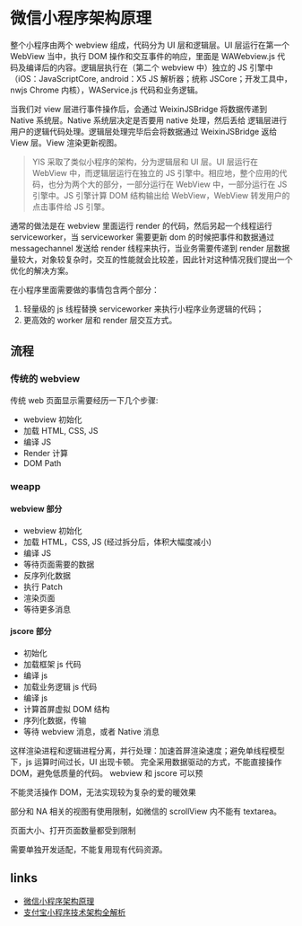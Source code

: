 # 微信小程序架构原理

整个小程序由两个 webview 组成，代码分为 UI 层和逻辑层。UI 层运行在第一个 WebView 当中，执行 DOM 操作和交互事件的响应，里面是 WAWebview.js 代码及编译后的内容。逻辑层执行在（第二个 webview 中）独立的 JS 引擎中（iOS：JavaScriptCore, android：X5 JS 解析器；统称 JSCore；开发工具中，nwjs Chrome 内核），WAService.js 代码和业务逻辑。

当我们对 view 层进行事件操作后，会通过 WeixinJSBridge 将数据传递到 Native 系统层。Native 系统层决定是否要用 native 处理，然后丢给 逻辑层进行用户的逻辑代码处理。逻辑层处理完毕后会将数据通过 WeixinJSBridge 返给 View 层。View 渲染更新视图。

> YIS 采取了类似小程序的架构，分为逻辑层和 UI 层。UI 层运行在 WebView 中，而逻辑层运行在独立的 JS 引擎中。相应地，整个应用的代码，也分为两个大的部分，一部分运行在 WebView 中，一部分运行在 JS 引擎中。JS 引擎计算 DOM 结构输出给 WebView，WebView 转发用户的点击事件给 JS 引擎。

通常的做法是在 webview 里面运行 render 的代码，然后另起一个线程运行 serviceworker，当 serviceworker 需要更新 dom 的时候把事件和数据通过 messagechannel 发送给 render 线程来执行，当业务需要传递到 render 层数据量较大，对象较复杂时，交互的性能就会比较差，因此针对这种情况我们提出一个优化的解决方案。

在小程序里面需要做的事情包含两个部分：

1. 轻量级的 js 线程替换 serviceworker 来执行小程序业务逻辑的代码；
2. 更高效的 worker 层和 render 层交互方式。

## 流程

### 传统的 webview

传统 web 页面显示需要经历一下几个步骤:

- webview 初始化
- 加载 HTML, CSS, JS
- 编译 JS
- Render 计算
- DOM Path

### weapp

#### webview 部分

- webview 初始化
- 加载 HTML，CSS, JS (经过拆分后，体积大幅度减小)
- 编译 JS
- 等待页面需要的数据
- 反序列化数据
- 执行 Patch
- 渲染页面
- 等待更多消息

#### jscore 部分

- 初始化
- 加载框架 js 代码
- 编译 js
- 加载业务逻辑 js 代码
- 编译 js
- 计算首屏虚拟 DOM 结构
- 序列化数据，传输
- 等待 webview 消息，或者 Native 消息

这样渲染进程和逻辑进程分离，并行处理：加速首屏渲染速度；避免单线程模型下，js 运算时间过长，UI 出现卡顿。 完全采用数据驱动的方式，不能直接操作 DOM，避免低质量的代码。 webview 和 jscore 可以预

不能灵活操作 DOM，无法实现较为复杂的爱的暖效果

部分和 NA 相关的视图有使用限制，如微信的 scrollView 内不能有 textarea。

页面大小、打开页面数量都受到限制

需要单独开发适配，不能复用现有代码资源。

## links

- [微信小程序架构原理](https://juejin.im/entry/5b8de6b7f265da432f655528)
- [支付宝小程序技术架构全解析](https://www.infoq.cn/article/ullETz7q_Ue4dUptKgKC)
